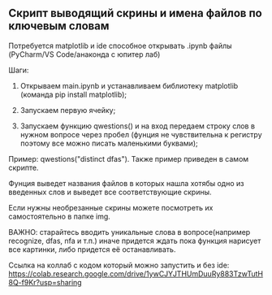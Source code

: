 ## Скрипт выводящий скрины и имена файлов по ключевым словам

Потребуется matplotlib и ide способное открывать .ipynb файлы (PyCharm/VS Code/анаконда с юпитер лаб)

Шаги:

1. Открываем main.ipynb и устанавливаем библиотеку matplotlib (команда pip install matplotlib);

2. Запускаем первую ячейку;

3. Запускаем функцию qwestions() и на вход передаем строку слов в нужном вопросе через пробел (фунция не чувствительна к регистру поэтому все можно писать маленькими буквами);

Пример: qwestions("distinct dfas").
Также пример приведен в самом скрипте.

Фунция выведет названия файлов в которых нашла хотябы одно из введенных слов и выведет все соответствующие скрины.

Если нужны необрезанные скрины можете посмотреть их самостоятельно в папке img.

ВАЖНО: старайтесь вводить уникальные слова в вопросе(например recognize, dfas, nfa и т.п.) иначе придется ждать пока функция нарисует все картинки, либо придется её останавливать.

Ссылка на коллаб с кодом который можно запустить и без ide:
https://colab.research.google.com/drive/1ywCJYJTHUmDuuRy883TzwTutH8Q-f9Kr?usp=sharing